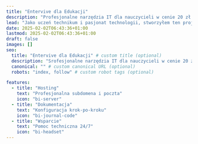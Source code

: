```yaml
---
title: "Entervive dla Edukacji"
description: "Profesjonalne narzędzia IT dla nauczycieli w cenie 20 zł rocznie"
lead: "Jako uczeń technikum i pasjonat technologii, stworzyłem ten projekt by wspierać nauczycieli w ich pracy edukacyjnej poprzez dostęp do przystępnych cenowo rozwiązań technologicznych."
date: 2025-02-02T06:43:36+01:00
lastmod: 2025-02-02T06:43:36+01:00
draft: false
images: []
seo:
  title: "Entervive dla Edukacji" # custom title (optional)
  description: "Srofesjonalne narzędzia IT dla nauczycieli w cenie 20 zł rocznie" # custom description (recommended)
  canonical: "" # custom canonical URL (optional)
  robots: "index, follow" # custom robot tags (optional)

features:
  - title: "Hosting"
    text: "Profesjonalna subdomena i poczta"
    icon: "bi-server"
  - title: "Dokumentacja"
    text: "Konfiguracja krok-po-kroku"
    icon: "bi-journal-code"
  - title: "Wsparcie"
    text: "Pomoc techniczna 24/7"
    icon: "bi-headset"
---
```

